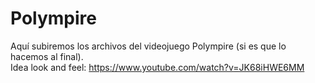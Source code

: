 # Polympire
Aquí subiremos los archivos del videojuego Polympire (si es que lo hacemos al final).
</br>
Idea look and feel:
https://www.youtube.com/watch?v=JK68iHWE6MM
